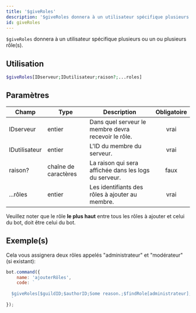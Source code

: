 ```yaml
---
title: '$giveRoles'
description: '$giveRoles donnera à un utilisateur spécifique plusieurs ou un rôle spécifique.'
id: giveRoles
---
```


`$giveRoles` donnera à un utilisateur spécifique plusieurs ou un ou plusieurs rôle(s).

## Utilisation

```php
$giveRoles[IDserveur;IDutilisateur;raison?;...roles]
```

## Paramètres

| Champ         | Type                 | Description                                           | Obligatoire |
| ------------- | -------------------- | ----------------------------------------------------- |:-----------:|
| IDserveur     | entier               | Dans quel serveur le membre devra recevoir le rôle.   |    vrai     |
| IDutilisateur | entier               | L'ID du membre du serveur.                            |    vrai     |
| raison?       | chaîne de caractères | La raison qui sera affichée dans les logs du serveur. |    faux     |
| ...rôles      | entier               | Les identifiants des rôles à ajouter au membre.       |    vrai     |

Veuillez noter que le rôle **le plus haut** entre tous les rôles à ajouter et celui du bot, doit être celui du bot.

## Exemple(s)

Cela vous assignera deux rôles appelés "administrateur" et "modérateur" (si existant):

```javascript
bot.command({
    name: 'ajouterRôles',
    code: `
  
  $giveRoles[$guildID;$authorID;Some reason.;$findRole[administrateur];$findRole[modérateur]]
  `
});
```
